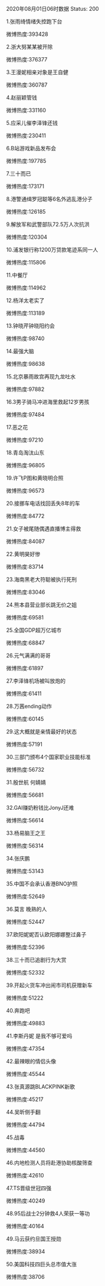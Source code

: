 2020年08月01日06时数据
Status: 200

1.张雨绮情绪失控跑下台

微博热度:393428

2.浙大努某某被开除

微博热度:376377

3.王漫妮相亲对象是王自健

微博热度:360787

4.赵丽颖管钱

微博热度:331160

5.应采儿催李泽锋还钱

微博热度:230411

6.B站游戏新品发布会

微博热度:197785

7.三十而已

微博热度:173171

8.港警通缉罗冠聪等6名外逃乱港分子

微博热度:126185

9.解放军和武警部队72.5万人次抗洪

微博热度:120304

10.浦发银行称1200万贷款笔迹系同一人

微博热度:115806

11.中餐厅

微博热度:114962

12.杨洋太老实了

微博热度:113189

13.钟晓芹钟晓阳约会

微博热度:98740

14.最强大脑

微博热度:98638

15.北京暴雨故宫再现九龙吐水

微博热度:97882

16.3男子骑马冲进海里救起12岁男孩

微博热度:97484

17.恶之花

微博热度:97210

18.青岛淘汰山东

微博热度:96805

19.许飞P图和黄晓明合照

微博热度:96573

20.接挪车电话找回丢失8年的车

微博热度:84772

21.女子被尾随偶遇直播博主得救

微博热度:84087

22.黄明昊好惨

微博热度:83714

23.海南黑老大符聪被执行死刑

微博热度:83046

24.熊本县营业部长跳无价之姐

微博热度:69581

25.全国GDP超万亿城市

微博热度:68847

26.元气满满的哥哥

微博热度:61897

27.李泽锋机场被叫放炮的

微博热度:61411

28.万茜ending动作

微博热度:60145

29.这大概就是亲情最好的状态

微博热度:57191

30.三部门颁布4个国家职业技能标准

微博热度:56732

31.殷世航 何婧婧

微博热度:56681

32.GAI赚奶粉钱比JonyJ还难

微博热度:56614

33.杨易脑王之王

微博热度:56314

34.张庆鹏

微博热度:53143

35.中国不会承认香港BNO护照

微博热度:52649

36.莫言 晚熟的人

微博热度:52447

37.欧阳妮妮否认欧阳娜娜整过鼻子

微博热度:52396

38.三十而已追剧行为大赏

微博热度:52332

39.开起火货车冲出闹市司机获赠新车

微博热度:51222

40.奔跑吧

微博热度:49883

41.李斯丹妮 是我不够可爱吗

微博热度:47354

42.最辣眼的情侣头像

微博热度:45544

43.张真源跳BLACKPINK新歌

微博热度:45217

44.吴昕侧手翻

微博热度:44794

45.战毒

微博热度:44560

46.内地检测人员将赴港协助核酸筛查

微博热度:42610

47.TS晋级世冠四强

微博热度:40249

48.95后战士2分钟救4人荣获一等功

微博热度:40164

49.马云获约旦国王授勋

微博热度:38934

50.美国科技四巨头总市值大涨

微博热度:38706


